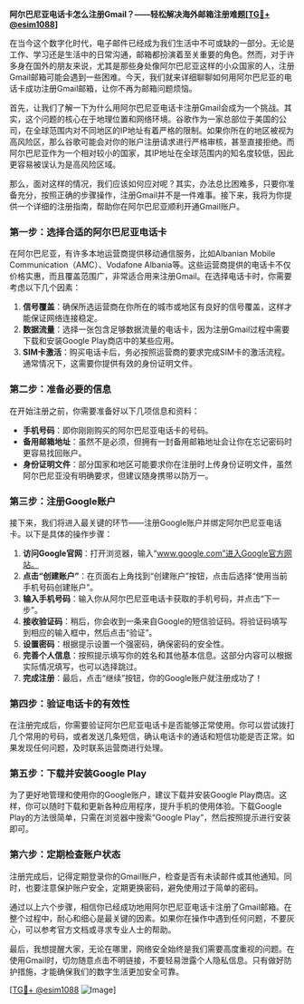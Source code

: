 **阿尔巴尼亚电话卡怎么注册Gmail？——轻松解决海外邮箱注册难题[[TG💪+ @esim1088](https://t.me/s/esim1088)]**

在当今这个数字化时代，电子邮件已经成为我们生活中不可或缺的一部分。无论是工作、学习还是生活中的日常沟通，邮箱都扮演着至关重要的角色。然而，对于许多身在国外的朋友来说，尤其是那些身处像阿尔巴尼亚这样的小众国家的人，注册Gmail邮箱可能会遇到一些困难。今天，我们就来详细聊聊如何用阿尔巴尼亚的电话卡成功注册Gmail邮箱，让你不再为邮箱问题烦恼。

首先，让我们了解一下为什么用阿尔巴尼亚电话卡注册Gmail会成为一个挑战。其实，这个问题的核心在于地理位置和网络环境。谷歌作为一家总部位于美国的公司，在全球范围内对不同地区的IP地址有着严格的限制。如果你所在的地区被视为高风险区，那么谷歌可能会对你的账户注册请求进行严格审核，甚至直接拒绝。而阿尔巴尼亚作为一个相对较小的国家，其IP地址在全球范围内的知名度较低，因此更容易被误认为是高风险区域。

那么，面对这样的情况，我们应该如何应对呢？其实，办法总比困难多，只要你准备充分，按照正确的步骤操作，注册Gmail并不是一件难事。接下来，我将为你提供一个详细的注册指南，帮助你在阿尔巴尼亚顺利开通Gmail账户。

### **第一步：选择合适的阿尔巴尼亚电话卡**
在阿尔巴尼亚，有许多本地运营商提供移动通信服务，比如Albanian Mobile Communication（AMC）、Vodafone Albania等。这些运营商提供的电话卡不仅价格实惠，而且覆盖范围广，非常适合用来注册Gmail。在选择电话卡时，你需要考虑以下几个因素：

1. **信号覆盖**：确保所选运营商在你所在的城市或地区有良好的信号覆盖，这样才能保证网络连接稳定。
2. **数据流量**：选择一张包含足够数据流量的电话卡，因为注册Gmail过程中需要下载和安装Google Play商店中的某些应用。
3. **SIM卡激活**：购买电话卡后，务必按照运营商的要求完成SIM卡的激活流程。通常情况下，这需要你提供有效的身份证明文件。

### **第二步：准备必要的信息**
在开始注册之前，你需要准备好以下几项信息和资料：
- **手机号码**：即你刚刚购买的阿尔巴尼亚电话卡的号码。
- **备用邮箱地址**：虽然不是必须，但拥有一封备用邮箱地址会让你在忘记密码时更容易找回账户。
- **身份证明文件**：部分国家和地区可能要求你在注册时上传身份证明文件，虽然阿尔巴尼亚没有明确要求，但建议随身携带以防万一。

### **第三步：注册Google账户**
接下来，我们将进入最关键的环节——注册Google账户并绑定阿尔巴尼亚电话卡。以下是具体的操作步骤：

1. **访问Google官网**：打开浏览器，输入“www.google.com”进入Google官方网站。
2. **点击“创建账户”**：在页面右上角找到“创建账户”按钮，点击后选择“使用当前手机号码创建账户”。
3. **输入手机号码**：输入你从阿尔巴尼亚电话卡获取的手机号码，并点击“下一步”。
4. **接收验证码**：稍后，你会收到一条来自Google的短信验证码。将验证码填写到相应的输入框中，然后点击“验证”。
5. **设置密码**：根据提示设置一个强密码，确保密码的安全性。
6. **完善个人信息**：按照提示填写你的姓名和其他基本信息。这部分内容可以根据实际情况填写，也可以选择跳过。
7. **完成注册**：最后，点击“继续”按钮，你的Google账户就注册成功了！

### **第四步：验证电话卡的有效性**
在注册完成后，你需要验证阿尔巴尼亚电话卡是否能够正常使用。你可以尝试拨打几个常用的号码，或者发送几条短信，确认电话卡的通话和短信功能是否正常。如果发现任何问题，及时联系运营商进行处理。

### **第五步：下载并安装Google Play**
为了更好地管理和使用你的Google账户，建议下载并安装Google Play商店。这样，你可以随时下载和更新各种应用程序，提升手机的使用体验。下载Google Play的方法很简单，只需在浏览器中搜索“Google Play”，然后按照提示进行安装即可。

### **第六步：定期检查账户状态**
注册完成后，记得定期登录你的Gmail账户，检查是否有未读邮件或其他通知。同时，也要注意保护账户安全，定期更换密码，避免使用过于简单的密码。

通过以上六个步骤，相信你已经成功地用阿尔巴尼亚电话卡注册了Gmail邮箱。在整个过程中，耐心和细心是最关键的因素。如果你在操作中遇到任何问题，不要灰心，可以参考官方文档或寻求专业人士的帮助。

最后，我想提醒大家，无论在哪里，网络安全始终是我们需要高度重视的问题。在使用Gmail时，切勿随意点击不明链接，不要轻易泄露个人隐私信息。只有做好防护措施，才能确保我们的数字生活更加安全可靠。

[[TG💪+ @esim1088](https://t.me/s/esim1088) ![Image](https://i.postimg.cc/4NQfJmqS/Snipaste-2025-05-13-00-14-12.png)]